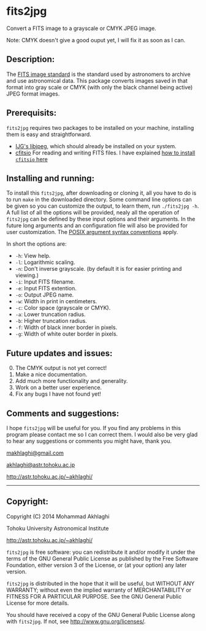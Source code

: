 fits2jpg
=========

Convert a FITS image to a grayscale or CMYK JPEG image.

Note: CMYK doesn't give a good ouput yet, I will fix it as soon as I can.

Description:
------------

The [FITS image
standard](https://heasarc.gsfc.nasa.gov/docs/heasarc/fits.html) is the
standard used by astronomers to archive and use astronomical
data. This package converts images saved in that format into gray
scale or CMYK (with only the black channel being active) JPEG format
images.


Prerequisits:
------------
`fits2jpg` requires two packages to be installed on your
machine, installing them is easy and straightforward. 

- [IJG's libjpeg](http://www.ijg.org/), which should already be
  installed  on your system.
- [cfitsio](http://heasarc.nasa.gov/fitsio/fitsio.html) For
  reading and writing FITS files. I have explained [how to install
  `cfitsio` here](http://www.astr.tohoku.ac.jp/~akhlaghi/cfitsiowcslibinstall.html)


Installing and running:
------------
 
To install this `fits2jpg`, after downloading or cloning it, all you
have to do is to run `make` in the downloaded directory.  Some command
line options can be given so you can customize the output, to learn
them, run `./fits2jpg -h`.  A full list of all the options will be
provided, nealy all the operation of `fits2jpg` can be defined by
these input options and their arguments. In the future long arguments
and an configuration file will also be provided for user
customization. The [POSIX argument syntax
conventions](http://www.gnu.org/software/libc/manual/html_node/Argument-Syntax.html#Argument-Syntax) apply.

In short the options are:

* `-h`: View help.
* `-l`: Logarithmic scaling.
* `-n`: Don't inverse grayscale.
       (by default it is for easier printing and viewing.)
* `-i`: Input FITS filename.
* `-e`: Input FITS extention.
* `-o`: Output JPEG name.
* `-w`: Width in print in centimeters.
* `-c`: Color space (grayscale or CMYK).
* `-a`: Lower truncation radius.
* `-b`: Higher truncation radius.
* `-f`: Width of black inner border in pixels.
* `-g`: Width of white outer border in pixels.

Future updates and issues:
------------
0. The CMYK output is not yet correct!
1. Make a nice documentation.
2. Add much more functionality and generality.
3. Work on a better user experience.
4. Fix any bugs I have not found yet!

Comments and suggestions:
----------------------------------------

I hope `fits2jpg` will be useful for you. If you find any problems in
this program please contact me so I can correct them. I would also be
very glad to hear any suggestions or comments you might have, thank
you.

makhlaghi@gmail.com 

akhlaghi@astr.tohoku.ac.jp

http://astr.tohoku.ac.jp/~akhlaghi/

----------------------------------------
Copyright:
----------------------------------------
Copyright (C) 2014 Mohammad Akhlaghi

Tohoku University Astronomical Institute

http://astr.tohoku.ac.jp/~akhlaghi/

`fits2jpg` is free software: you can redistribute it and/or modify
it under the terms of the GNU General Public License as published by
the Free Software Foundation, either version 3 of the License, or
(at your option) any later version.

`fits2jpg` is distributed in the hope that it will be useful,
but WITHOUT ANY WARRANTY; without even the implied warranty of
MERCHANTABILITY or FITNESS FOR A PARTICULAR PURPOSE.  See the
GNU General Public License for more details.

You should have received a copy of the GNU General Public License
along with `fits2jpg`.  If not, see <http://www.gnu.org/licenses/>.

